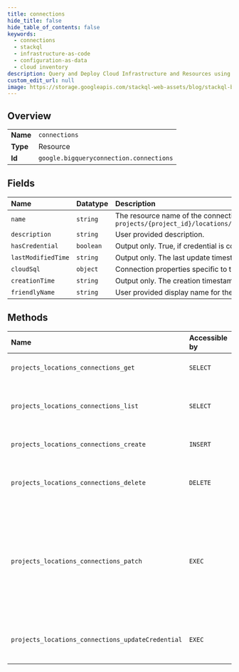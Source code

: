 ```yaml
---
title: connections
hide_title: false
hide_table_of_contents: false
keywords:
  - connections
  - stackql
  - infrastructure-as-code
  - configuration-as-data
  - cloud inventory
description: Query and Deploy Cloud Infrastructure and Resources using SQL
custom_edit_url: null
image: https://storage.googleapis.com/stackql-web-assets/blog/stackql-blog-post-featured-image.png
---
```

  
    

## Overview
<table><tbody>
<tr><td><b>Name</b></td><td><code>connections</code></td></tr>
<tr><td><b>Type</b></td><td>Resource</td></tr>
<tr><td><b>Id</b></td><td><code>google.bigqueryconnection.connections</code></td></tr>
</tbody></table>

## Fields
| Name | Datatype | Description |
|:-----|:---------|:------------|
| `name` | `string` | The resource name of the connection in the form of: `projects/{project_id}/locations/{location_id}/connections/{connection_id}` |
| `description` | `string` | User provided description. |
| `hasCredential` | `boolean` | Output only. True, if credential is configured for this connection. |
| `lastModifiedTime` | `string` | Output only. The last update timestamp of the connection. |
| `cloudSql` | `object` | Connection properties specific to the Cloud SQL. |
| `creationTime` | `string` | Output only. The creation timestamp of the connection. |
| `friendlyName` | `string` | User provided display name for the connection. |
## Methods
| Name | Accessible by | Required Params | Description |
|:-----|:--------------|:----------------|:------------|
| `projects_locations_connections_get` | `SELECT` | `name` | Returns specified connection. |
| `projects_locations_connections_list` | `SELECT` | `parent` | Returns a list of connections in the given project. |
| `projects_locations_connections_create` | `INSERT` | `parent` | Creates a new connection. |
| `projects_locations_connections_delete` | `DELETE` | `name` | Deletes connection and associated credential. |
| `projects_locations_connections_patch` | `EXEC` | `name` | Updates the specified connection. For security reasons, also resets credential if connection properties are in the update field mask. |
| `projects_locations_connections_updateCredential` | `EXEC` | `name` | Sets the credential for the specified connection. |

